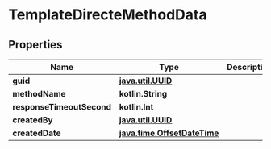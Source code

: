 
# TemplateDirecteMethodData

## Properties
Name | Type | Description | Notes
------------ | ------------- | ------------- | -------------
**guid** | [**java.util.UUID**](java.util.UUID.md) |  |  [optional]
**methodName** | **kotlin.String** |  |  [optional]
**responseTimeoutSecond** | **kotlin.Int** |  |  [optional]
**createdBy** | [**java.util.UUID**](java.util.UUID.md) |  |  [optional]
**createdDate** | [**java.time.OffsetDateTime**](java.time.OffsetDateTime.md) |  |  [optional]



